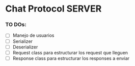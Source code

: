 # Chat Protocol SERVER

### TO DOs:
- [ ] Manejo de usuarios
- [ ] Serializer
- [ ] Deserializer
- [ ] Request class para estructurar los request que lleguen
- [ ] Response class para estructurar los responses a enviar
